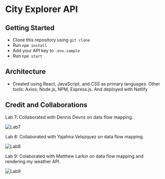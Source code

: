 # City Explorer API

## Getting Started

- Clone this repository using `git clone`
- Run `npm install`
- Add your API key to `.env.sample`
- Run `npm start`

## Architecture

- Created using React, JavaScript, and CSS as primary languages. Other tools: Axios, Node.js, NPM, Express.js. And deployed with Netlify

## Credit and Collaborations

Lab 7: Collaborated with Dennis Devris on data flow mapping.

![Lab7](https://user-images.githubusercontent.com/100111219/175471314-23fbec57-2549-40bd-8d3e-ce4f5567367a.png)

Lab 8: Collaborated with Yajahira Velazquez on data flow mapping.

![Lab8](https://user-images.githubusercontent.com/100111219/175471296-4f80792f-cbcd-409d-a261-84a05cf74288.png)

Lab 9: Colaborated with Matthew Larkin on data flow mapping and rendering my weather API.

![Lab9](https://user-images.githubusercontent.com/100111219/175471287-8a1b4aa8-cfa3-4010-8706-da67f0d50491.png)
